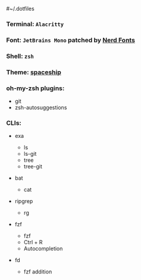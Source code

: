 #~/.dotfiles

### Terminal: `Alacritty`

### Font: `JetBrains Mono` patched by [Nerd Fonts](https://github.com/ryanoasis/nerd-fonts/tree/master/patched-fonts/JetBrainsMono)

### Shell: `zsh`

### Theme: [spaceship](https://github.com/spaceship-prompt/spaceship-prompt)

### oh-my-zsh plugins:

- git
- zsh-autosuggestions

### CLIs:

- exa
  - ls
  - ls-git
  - tree
  - tree-git

- bat
  - cat

- ripgrep
  - rg

- fzf
  - fzf
  - Ctrl + R
  - Autocompletion

- fd
  - fzf addition
